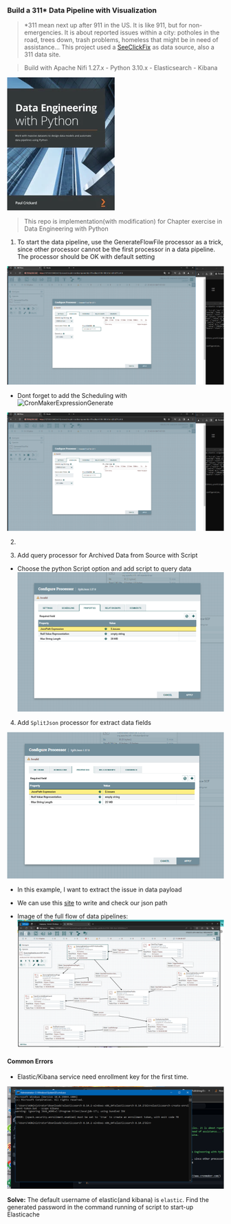 ### Build a 311* Data Pipeline with Visualization

> *311 mean next up after 911 in the US. It is like 911, but for non-emergencies. It is about reported issues within a city: potholes in the road, trees down, trash problems, homeless that might be in need of assistance... This project used a [SeeClickFix](https://crm.seeclickfix.com/) as data source, also a 311 data site.

> Build with Apache Nifi 1.27.x - Python 3.10.x - Elasticsearch - Kibana

![Material Book Cover](/assets/book-cover.png)
> This repo is implementation(with modification) for Chapter exercise in Data Engineering with Python

1. To start the data pipeline, use the GenerateFlowFile processor as a trick, since other processor cannot be the first 
processor in a data pipeline. The processor should be OK with default setting

![image](/assets/set-up-cron-for-file-gen-1st-trigger.png)

+ Dont forget to add the Scheduling with ![CronMakerExpressionGenerate](http://www.cronmaker.com/)

![image](/assets/set-up-cron-for-file-gen-1st-trigger.png)

2. 

3. Add query processor for Archived Data from Source with Script

+ Choose the python Script option and add script to query data
![image](/assets/split-json-config-expression.png)

4. Add ```SplitJson``` processor for extract data fields

![image](/assets/split-json-config-expression.png)
+ In this example, I want to extract the issue in data payload

+ We can use this [site](https://jsonpath.com/) to write and check our json path

+ Image of the full flow of data pipelines:
![image](/assets/full-pipline-flow.png)

#### Common Errors

- Elastic/Kibana service need enrollment key for the first time.

![image](/assets/common-error-cannot-get-ekey-elastic.png)

**Solve:** The default username of elastic(and kibana) is ```elastic```. Find the generated password in the command running of script to start-up Elasticache
